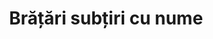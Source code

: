 ---
layout: post
title: "Brățări subțiri cu nume"
description: "Brățări subțiri cu nume."
img: "/assets/img/bratari-subtiri-cu-nume-1.jpg"
img2: "/assets/img/bratari-subtiri-cu-nume-2.jpg"
colors: "disponibile doar culorile din poze"
price: "12 RON /buc marimi copii; 15 RON /buc marimi adulti"
vertical: true
---